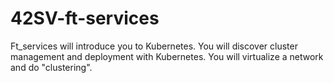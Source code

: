 # 42SV-ft-services
Ft_services will introduce you to Kubernetes. You will discover cluster management and deployment with Kubernetes. You will virtualize a network and do "clustering".
